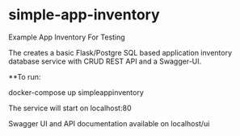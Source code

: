 # simple-app-inventory
Example App Inventory For Testing

The creates a basic Flask/Postgre SQL based application inventory database service with CRUD REST API and a Swagger-UI.

**To run:

docker-compose up simpleappinventory


The service will start on localhost:80

Swagger UI and API documentation available on localhost/ui
